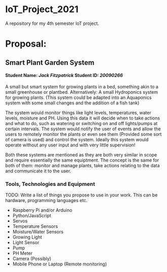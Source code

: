 # IoT_Project_2021
A repository for my 4th semester IoT project.

# Proposal:

## Smart Plant Garden System
#### Student Name: *Jack Fitzpatrick*   Student ID: *20090266*

A small but smart system for growing plants in a bed, something akin to a small greenhouse or plantbed. Alternatively: A small Hydroponics system for growing plants. (This system could be adapted into an Aquaponics system with some small changes and the addition of a fish tank)

The system would monitor things like light levels, temperatures, water levels, moisture and PH. Using this data it will decide when to take actions and what to do, such as watering or switching on and off lights/pumps at certain intervals. The system would notify the user of events and allow the users to remotely monitor the plants or even see them (Provided some sort of camera is used) and control the system. Ideally this system would operate without any user input and with very little supervision!

Both these systems are mentioned as they are both very similar in scope and require essentially the same equiptment. The concept is the same for both of them: monitor and manage plants, take actions relating to the data and communicate it to the user.

### Tools, Technologies and Equipment

TODO: Write a list of things you propose to use in your work. This can be hardware, programming languages etc.

- Raspberry Pi and/or Arduino
- Python/JavaScript
- Servos
- Temperature Sensors
- Moisture/Water Sensors
- Growing Light
- Light Sensor
- Pump
- PH Meter
- Camera (Possibly)
- Mobile Phone or Laptop (Remote monitoring)
